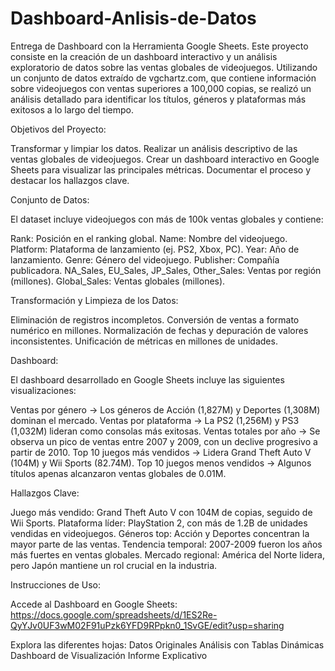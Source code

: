 # Dashboard-Anlisis-de-Datos
Entrega de Dashboard con la Herramienta Google Sheets.
Este proyecto consiste en la creación de un dashboard interactivo y un análisis exploratorio de datos sobre las ventas globales de videojuegos. Utilizando un conjunto de datos extraído de vgchartz.com, que contiene información sobre videojuegos con ventas superiores a 100,000 copias, se realizó un análisis detallado para identificar los títulos, géneros y plataformas más exitosos a lo largo del tiempo.


Objetivos del Proyecto:

Transformar y limpiar los datos.
Realizar un análisis descriptivo de las ventas globales de videojuegos.
Crear un dashboard interactivo en Google Sheets para visualizar las principales métricas.
Documentar el proceso y destacar los hallazgos clave.


Conjunto de Datos:

El dataset incluye videojuegos con más de 100k ventas globales y contiene:

Rank: Posición en el ranking global.
Name: Nombre del videojuego.
Platform: Plataforma de lanzamiento (ej. PS2, Xbox, PC).
Year: Año de lanzamiento.
Genre: Género del videojuego.
Publisher: Compañía publicadora.
NA_Sales, EU_Sales, JP_Sales, Other_Sales: Ventas por región (millones).
Global_Sales: Ventas globales (millones).

Transformación y Limpieza de los Datos:

Eliminación de registros incompletos.
Conversión de ventas a formato numérico en millones.
Normalización de fechas y depuración de valores inconsistentes.
Unificación de métricas en millones de unidades.

Dashboard:

El dashboard desarrollado en Google Sheets incluye las siguientes visualizaciones:

Ventas por género → Los géneros de Acción (1,827M) y Deportes (1,308M) dominan el mercado.
Ventas por plataforma → La PS2 (1,256M) y PS3 (1,032M) lideran como consolas más exitosas.
Ventas totales por año → Se observa un pico de ventas entre 2007 y 2009, con un declive progresivo a partir de 2010.
Top 10 juegos más vendidos → Lidera Grand Theft Auto V (104M) y Wii Sports (82.74M).
Top 10 juegos menos vendidos → Algunos títulos apenas alcanzaron ventas globales de 0.01M.


Hallazgos Clave:

Juego más vendido: Grand Theft Auto V con 104M de copias, seguido de Wii Sports.
Plataforma líder: PlayStation 2, con más de 1.2B de unidades vendidas en videojuegos.
Géneros top: Acción y Deportes concentran la mayor parte de las ventas.
Tendencia temporal: 2007-2009 fueron los años más fuertes en ventas globales.
Mercado regional: América del Norte lidera, pero Japón mantiene un rol crucial en la industria.

Instrucciones de Uso:

Accede al Dashboard en Google Sheets: https://docs.google.com/spreadsheets/d/1ES2Re-QyYJv0UF3wM02F91uPzk6YFD9RPpkn0_1SvGE/edit?usp=sharing

Explora las diferentes hojas:
Datos Originales
Análisis con Tablas Dinámicas
Dashboard de Visualización
Informe Explicativo
